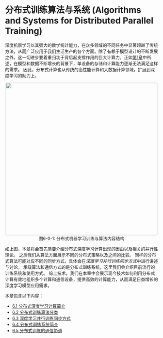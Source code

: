 <!--Copyright © Microsoft Corporation. All rights reserved.
  适用于[License](https://github.com/microsoft/AI-System/blob/main/LICENSE)版权许可-->

# 分布式训练算法与系统 (Algorithms and Systems for Distributed Parallel Training)



深度机器学习以其强大的数学统计能力，在众多领域的不同任务中显著超越了传统方法，从而广泛应用于我们生活生产的各个方面。除了有赖于模型设计的不断发展之外，这一切进步要着重归功于背后起支撑作用的巨大计算力。正如[第1章](../%E7%AC%AC1%E7%AB%A0-%E4%BA%BA%E5%B7%A5%E6%99%BA%E8%83%BD%E7%B3%BB%E7%BB%9F%E6%A6%82%E8%BF%B0/1.4-%E6%B7%B1%E5%BA%A6%E5%AD%A6%E4%B9%A0%E6%A0%B7%E4%BE%8B%E8%83%8C%E5%90%8E%E7%9A%84%E7%B3%BB%E7%BB%9F%E9%97%AE%E9%A2%98.md)中所述，在模型和数据不断增长的背景下，单设备的存储和计算能力逐渐无法满足这样的需求。
因此，分布式计算也从传统的高性能计算和大数据计算领域，扩展到深度学习的助力上。

<center><img src="./img/image0.png" width="500" height="" /></center>
<center>图6-0-1: 分布式机器学习训练与算法内容结构 </center>

如上图，本章将会首先简要介绍分布式深度学习计算出现的因由以及相关的并行性理论。
之后我们从算法方面展示不同的分布式策略以及之间的比较。
同样的分布式算法可能对应不同的同步方式，具体会在*深度学习并行训练同步方式*中进行讲述与讨论。
承载算法和通信方式的是分布式训练系统，这里我们会介绍目前流行的训练系统和使用方式。
综上技术，我们在本章中会展示现今技术如何利用分布式计算有效地组织多个计算和通信设备，提供高效的计算能力，从而满足日益增长的深度学习模型应用需求。



本章包含以下内容：

- [6.1 分布式深度学习计算简介](6.1-分布式深度学习计算简介.md)
- [6.2 分布式训练算法分类](6.2-分布式训练算法分类.md)
- [6.3 深度学习并行训练同步方式](6.3-深度学习并行训练同步方式.md)
- [6.4 分布式训练系统简介](6.4-分布式训练系统简介.md)
- [6.5 分布式训练的通信协调](6.5-分布式训练的通信协调.md)



